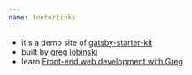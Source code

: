```yaml
---
name: footerLinks
---
```


- it's a demo site of [gatsby-starter-kit](https://github.com/greglobinski/gatsby-starter-kit)
- built by [greg lobinski](https://www.greglobinski.com)
- learn [Front-end web development with Greg](https://dev.greglobinski.com)
